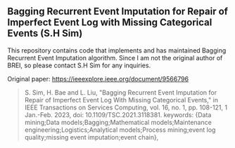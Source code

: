 ## Bagging Recurrent Event Imputation for Repair of Imperfect Event Log with Missing Categorical Events (S.H Sim)

This repository contains code that implements and has maintained Bagging Recurrent Event Imputation algorithm.
Since I am not the original author of BREI, so please contact S.H Sim for any inquiries.

Original paper: https://ieeexplore.ieee.org/document/9566796
> S. Sim, H. Bae and L. Liu, "Bagging Recurrent Event Imputation for Repair of Imperfect Event Log With Missing Categorical Events," in IEEE Transactions on Services Computing, vol. 16, no. 1, pp. 108-121, 1 Jan.-Feb. 2023, doi: 10.1109/TSC.2021.3118381. keywords: {Data mining;Data models;Bagging;Mathematical models;Maintenance engineering;Logistics;Analytical models;Process mining;event log quality;missing event imputation;event chain},

